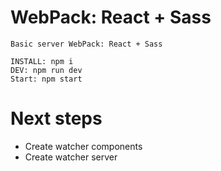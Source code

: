 # WebPack: React + Sass

```
Basic server WebPack: React + Sass

INSTALL: npm i
DEV: npm run dev
Start: npm start
```

# Next steps

- Create watcher components
- Create watcher server

